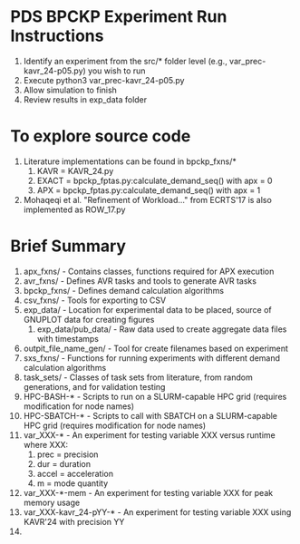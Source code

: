 # PDS BPCKP Experiment Run Instructions

1. Identify an experiment from the src/* folder level (e.g., var_prec-kavr_24-p05.py) you wish to run
2. Execute python3 var_prec-kavr_24-p05.py
3. Allow simulation to finish
4. Review results in exp_data folder

# To explore source code

1. Literature implementations can be found in bpckp_fxns/*
   1. KAVR = KAVR_24.py
   2. EXACT = bpckp_fptas.py:calculate_demand_seq() with apx = 0
   2. APX = bpckp_fptas.py:calculate_demand_seq() with apx = 1
2. Mohaqeqi et al. "Refinement of Workload..." from ECRTS'17 is also implemented as ROW_17.py

# Brief Summary
1.  apx_fxns/ - Contains classes, functions required for APX execution
2.  avr_fxns/ - Defines AVR tasks and tools to generate AVR tasks
3.  bpckp_fxns/ - Defines demand calculation algorithms
4.  csv_fxns/ - Tools for exporting to CSV
5.  exp_data/ - Location for experimental data to be placed, source of GNUPLOT data for creating figures
    1.  exp_data/pub_data/ - Raw data used to create aggregate data files with timestamps
6.  outpit_file_name_gen/ - Tool for create filenames based on experiment
7.  sxs_fxns/ - Functions for running experiments with different demand calculation algorithms
8.  task_sets/ - Classes of task sets from literature, from random generations, and for validation testing
9.  HPC-BASH-* - Scripts to run on a SLURM-capable HPC grid (requires modification for node names)
10. HPC-SBATCH-* - Scripts to call with SBATCH on a SLURM-capable HPC grid (requires modification for node names)
11. var_XXX-* - An experiment for testing variable XXX versus runtime where XXX:
    1.  prec = precision
    2.  dur = duration
    3.  accel = acceleration
    4.  m = mode quantity
12. var_XXX-*-mem - An experiment for testing variable XXX for peak memory usage
13. var_XXX-kavr_24-pYY-* - An experiment for testing variable XXX using KAVR'24 with precision YY
14. 